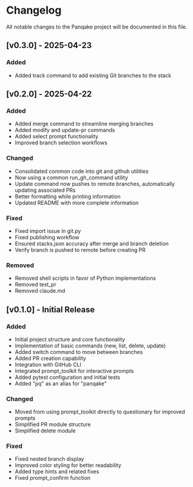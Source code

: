 # Changelog

All notable changes to the Panqake project will be documented in this file.

## [v0.3.0] - 2025-04-23

### Added
- Added track command to add existing Git branches to the stack

## [v0.2.0] - 2025-04-22

### Added
- Added merge command to streamline merging branches
- Added modify and update-pr commands
- Added select prompt functionality
- Improved branch selection workflows

### Changed
- Consolidated common code into git and github utilities
- Now using a common run_gh_command utility
- Update command now pushes to remote branches, automatically updating associated PRs
- Better formatting while printing information
- Updated README with more complete information

### Fixed
- Fixed import issue in git.py
- Fixed publishing workflow
- Ensured stacks.json accuracy after merge and branch deletion
- Verify branch is pushed to remote before creating PR

### Removed
- Removed shell scripts in favor of Python implementations
- Removed test_pr
- Removed claude.md

## [v0.1.0] - Initial Release

### Added
- Initial project structure and core functionality
- Implementation of basic commands (new, list, delete, update)
- Added switch command to move between branches
- Added PR creation capability
- Integration with GitHub CLI
- Integrated prompt_toolkit for interactive prompts
- Added pytest configuration and initial tests
- Added "pq" as an alias for "panqake"

### Changed
- Moved from using prompt_toolkit directly to questionary for improved prompts
- Simplified PR module structure
- Simplified delete module

### Fixed
- Fixed nested branch display
- Improved color styling for better readability
- Added type hints and related fixes
- Fixed prompt_confirm function
